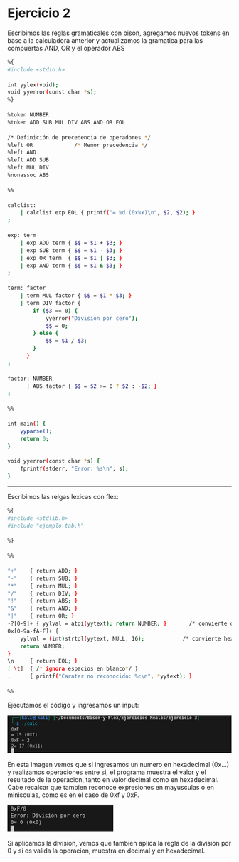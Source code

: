 # Ejercicio 2

Escribimos las reglas gramaticales con bison, agregamos nuevos tokens en base a la calculadora anterior y actualizamos la gramatica para las compuertas AND, OR y el operador ABS
```bash
%{
#include <stdio.h>

int yylex(void);
void yyerror(const char *s);
%}

%token NUMBER
%token ADD SUB MUL DIV ABS AND OR EOL

/* Definición de precedencia de operadores */
%left OR             /* Menor precedencia */
%left AND
%left ADD SUB
%left MUL DIV
%nonassoc ABS       

%%

calclist: 
    | calclist exp EOL { printf("= %d (0x%x)\n", $2, $2); }
;

exp: term
    | exp ADD term { $$ = $1 + $3; }
    | exp SUB term { $$ = $1 - $3; }
    | exp OR term  { $$ = $1 | $3; }
    | exp AND term { $$ = $1 & $3; }
;

term: factor
    | term MUL factor { $$ = $1 * $3; }
    | term DIV factor { 
        if ($3 == 0) {
            yyerror("División por cero");
            $$ = 0;
        } else {
            $$ = $1 / $3;
        }
      }
;

factor: NUMBER
      | ABS factor { $$ = $2 >= 0 ? $2 : -$2; }
;

%%

int main() {
    yyparse();
    return 0;
}

void yyerror(const char *s) {
    fprintf(stderr, "Error: %s\n", s);
}

```
---
Escribimos las relgas lexicas con flex:

```bash
%{
#include <stdlib.h>
#include "ejemplo.tab.h"

%}

%%

"+"    { return ADD; }
"-"    { return SUB; }
"*"    { return MUL; }
"/"    { return DIV; }
"!"    { return ABS; }
"&"    { return AND; }
"|"    { return OR; }
-?[0-9]+ { yylval = atoi(yytext); return NUMBER; }       /* convierte decimal */
0x[0-9a-fA-F]+ { 
    yylval = (int)strtol(yytext, NULL, 16);            /* convierte hexadecimal */
    return NUMBER; 
}
\n     { return EOL; }
[ \t]  { /* ignora espacios en blanco*/ }
.      { printf("Carater no reconocido: %c\n", *yytext); }

%%

```

Ejecutamos el código y ingresamos un input:

![alt text](image.png)

En esta imagen vemos que si ingresamos un numero en hexadecimal (0x...) y realizamos operaciones entre si, el programa muestra el valor y el resultado de la operacion, tanto en valor decimal como en hexadecimal. Cabe recalcar que tambien reconoce expresiones en mayusculas o en minisculas, como es en el caso de 0xf y 0xF.

![alt text](image-1.png)

Si aplicamos la division, vemos que tambien aplica la regla de la division por 0 y si es valida la operacion, muestra en decimal y en hexadecimal.

